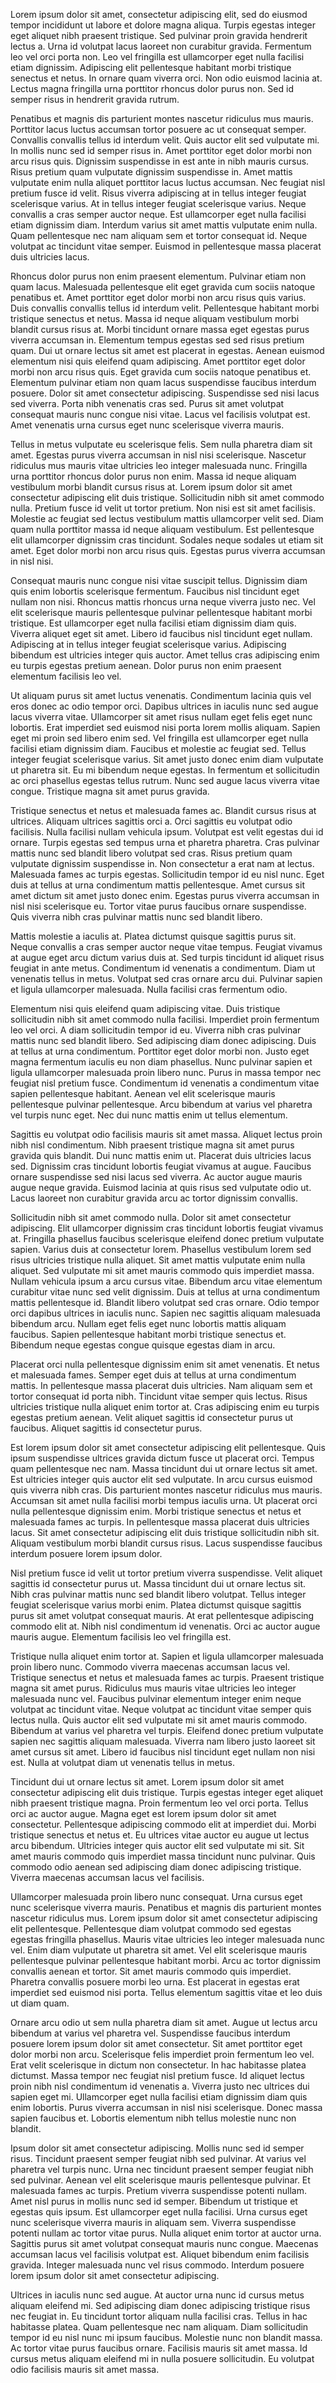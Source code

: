 Lorem ipsum dolor sit amet, consectetur adipiscing elit, sed do eiusmod tempor incididunt ut labore et dolore magna aliqua. Turpis egestas integer eget aliquet nibh praesent tristique. Sed pulvinar proin gravida hendrerit lectus a. Urna id volutpat lacus laoreet non curabitur gravida. Fermentum leo vel orci porta non. Leo vel fringilla est ullamcorper eget nulla facilisi etiam dignissim. Adipiscing elit pellentesque habitant morbi tristique senectus et netus. In ornare quam viverra orci. Non odio euismod lacinia at. Lectus magna fringilla urna porttitor rhoncus dolor purus non. Sed id semper risus in hendrerit gravida rutrum.

Penatibus et magnis dis parturient montes nascetur ridiculus mus mauris. Porttitor lacus luctus accumsan tortor posuere ac ut consequat semper. Convallis convallis tellus id interdum velit. Quis auctor elit sed vulputate mi. In mollis nunc sed id semper risus in. Amet porttitor eget dolor morbi non arcu risus quis. Dignissim suspendisse in est ante in nibh mauris cursus. Risus pretium quam vulputate dignissim suspendisse in. Amet mattis vulputate enim nulla aliquet porttitor lacus luctus accumsan. Nec feugiat nisl pretium fusce id velit. Risus viverra adipiscing at in tellus integer feugiat scelerisque varius. At in tellus integer feugiat scelerisque varius. Neque convallis a cras semper auctor neque. Est ullamcorper eget nulla facilisi etiam dignissim diam. Interdum varius sit amet mattis vulputate enim nulla. Quam pellentesque nec nam aliquam sem et tortor consequat id. Neque volutpat ac tincidunt vitae semper. Euismod in pellentesque massa placerat duis ultricies lacus.

Rhoncus dolor purus non enim praesent elementum. Pulvinar etiam non quam lacus. Malesuada pellentesque elit eget gravida cum sociis natoque penatibus et. Amet porttitor eget dolor morbi non arcu risus quis varius. Duis convallis convallis tellus id interdum velit. Pellentesque habitant morbi tristique senectus et netus. Massa id neque aliquam vestibulum morbi blandit cursus risus at. Morbi tincidunt ornare massa eget egestas purus viverra accumsan in. Elementum tempus egestas sed sed risus pretium quam. Dui ut ornare lectus sit amet est placerat in egestas. Aenean euismod elementum nisi quis eleifend quam adipiscing. Amet porttitor eget dolor morbi non arcu risus quis. Eget gravida cum sociis natoque penatibus et. Elementum pulvinar etiam non quam lacus suspendisse faucibus interdum posuere. Dolor sit amet consectetur adipiscing. Suspendisse sed nisi lacus sed viverra. Porta nibh venenatis cras sed. Purus sit amet volutpat consequat mauris nunc congue nisi vitae. Lacus vel facilisis volutpat est. Amet venenatis urna cursus eget nunc scelerisque viverra mauris.

Tellus in metus vulputate eu scelerisque felis. Sem nulla pharetra diam sit amet. Egestas purus viverra accumsan in nisl nisi scelerisque. Nascetur ridiculus mus mauris vitae ultricies leo integer malesuada nunc. Fringilla urna porttitor rhoncus dolor purus non enim. Massa id neque aliquam vestibulum morbi blandit cursus risus at. Lorem ipsum dolor sit amet consectetur adipiscing elit duis tristique. Sollicitudin nibh sit amet commodo nulla. Pretium fusce id velit ut tortor pretium. Non nisi est sit amet facilisis. Molestie ac feugiat sed lectus vestibulum mattis ullamcorper velit sed. Diam quam nulla porttitor massa id neque aliquam vestibulum. Est pellentesque elit ullamcorper dignissim cras tincidunt. Sodales neque sodales ut etiam sit amet. Eget dolor morbi non arcu risus quis. Egestas purus viverra accumsan in nisl nisi.

Consequat mauris nunc congue nisi vitae suscipit tellus. Dignissim diam quis enim lobortis scelerisque fermentum. Faucibus nisl tincidunt eget nullam non nisi. Rhoncus mattis rhoncus urna neque viverra justo nec. Vel elit scelerisque mauris pellentesque pulvinar pellentesque habitant morbi tristique. Est ullamcorper eget nulla facilisi etiam dignissim diam quis. Viverra aliquet eget sit amet. Libero id faucibus nisl tincidunt eget nullam. Adipiscing at in tellus integer feugiat scelerisque varius. Adipiscing bibendum est ultricies integer quis auctor. Amet tellus cras adipiscing enim eu turpis egestas pretium aenean. Dolor purus non enim praesent elementum facilisis leo vel.

Ut aliquam purus sit amet luctus venenatis. Condimentum lacinia quis vel eros donec ac odio tempor orci. Dapibus ultrices in iaculis nunc sed augue lacus viverra vitae. Ullamcorper sit amet risus nullam eget felis eget nunc lobortis. Erat imperdiet sed euismod nisi porta lorem mollis aliquam. Sapien eget mi proin sed libero enim sed. Vel fringilla est ullamcorper eget nulla facilisi etiam dignissim diam. Faucibus et molestie ac feugiat sed. Tellus integer feugiat scelerisque varius. Sit amet justo donec enim diam vulputate ut pharetra sit. Eu mi bibendum neque egestas. In fermentum et sollicitudin ac orci phasellus egestas tellus rutrum. Nunc sed augue lacus viverra vitae congue. Tristique magna sit amet purus gravida.

Tristique senectus et netus et malesuada fames ac. Blandit cursus risus at ultrices. Aliquam ultrices sagittis orci a. Orci sagittis eu volutpat odio facilisis. Nulla facilisi nullam vehicula ipsum. Volutpat est velit egestas dui id ornare. Turpis egestas sed tempus urna et pharetra pharetra. Cras pulvinar mattis nunc sed blandit libero volutpat sed cras. Risus pretium quam vulputate dignissim suspendisse in. Non consectetur a erat nam at lectus. Malesuada fames ac turpis egestas. Sollicitudin tempor id eu nisl nunc. Eget duis at tellus at urna condimentum mattis pellentesque. Amet cursus sit amet dictum sit amet justo donec enim. Egestas purus viverra accumsan in nisl nisi scelerisque eu. Tortor vitae purus faucibus ornare suspendisse. Quis viverra nibh cras pulvinar mattis nunc sed blandit libero.

Mattis molestie a iaculis at. Platea dictumst quisque sagittis purus sit. Neque convallis a cras semper auctor neque vitae tempus. Feugiat vivamus at augue eget arcu dictum varius duis at. Sed turpis tincidunt id aliquet risus feugiat in ante metus. Condimentum id venenatis a condimentum. Diam ut venenatis tellus in metus. Volutpat sed cras ornare arcu dui. Pulvinar sapien et ligula ullamcorper malesuada. Nulla facilisi cras fermentum odio.

Elementum nisi quis eleifend quam adipiscing vitae. Duis tristique sollicitudin nibh sit amet commodo nulla facilisi. Imperdiet proin fermentum leo vel orci. A diam sollicitudin tempor id eu. Viverra nibh cras pulvinar mattis nunc sed blandit libero. Sed adipiscing diam donec adipiscing. Duis at tellus at urna condimentum. Porttitor eget dolor morbi non. Justo eget magna fermentum iaculis eu non diam phasellus. Nunc pulvinar sapien et ligula ullamcorper malesuada proin libero nunc. Purus in massa tempor nec feugiat nisl pretium fusce. Condimentum id venenatis a condimentum vitae sapien pellentesque habitant. Aenean vel elit scelerisque mauris pellentesque pulvinar pellentesque. Arcu bibendum at varius vel pharetra vel turpis nunc eget. Nec dui nunc mattis enim ut tellus elementum.

Sagittis eu volutpat odio facilisis mauris sit amet massa. Aliquet lectus proin nibh nisl condimentum. Nibh praesent tristique magna sit amet purus gravida quis blandit. Dui nunc mattis enim ut. Placerat duis ultricies lacus sed. Dignissim cras tincidunt lobortis feugiat vivamus at augue. Faucibus ornare suspendisse sed nisi lacus sed viverra. Ac auctor augue mauris augue neque gravida. Euismod lacinia at quis risus sed vulputate odio ut. Lacus laoreet non curabitur gravida arcu ac tortor dignissim convallis.

Sollicitudin nibh sit amet commodo nulla. Dolor sit amet consectetur adipiscing. Elit ullamcorper dignissim cras tincidunt lobortis feugiat vivamus at. Fringilla phasellus faucibus scelerisque eleifend donec pretium vulputate sapien. Varius duis at consectetur lorem. Phasellus vestibulum lorem sed risus ultricies tristique nulla aliquet. Sit amet mattis vulputate enim nulla aliquet. Sed vulputate mi sit amet mauris commodo quis imperdiet massa. Nullam vehicula ipsum a arcu cursus vitae. Bibendum arcu vitae elementum curabitur vitae nunc sed velit dignissim. Duis at tellus at urna condimentum mattis pellentesque id. Blandit libero volutpat sed cras ornare. Odio tempor orci dapibus ultrices in iaculis nunc. Sapien nec sagittis aliquam malesuada bibendum arcu. Nullam eget felis eget nunc lobortis mattis aliquam faucibus. Sapien pellentesque habitant morbi tristique senectus et. Bibendum neque egestas congue quisque egestas diam in arcu.

Placerat orci nulla pellentesque dignissim enim sit amet venenatis. Et netus et malesuada fames. Semper eget duis at tellus at urna condimentum mattis. In pellentesque massa placerat duis ultricies. Nam aliquam sem et tortor consequat id porta nibh. Tincidunt vitae semper quis lectus. Risus ultricies tristique nulla aliquet enim tortor at. Cras adipiscing enim eu turpis egestas pretium aenean. Velit aliquet sagittis id consectetur purus ut faucibus. Aliquet sagittis id consectetur purus.

Est lorem ipsum dolor sit amet consectetur adipiscing elit pellentesque. Quis ipsum suspendisse ultrices gravida dictum fusce ut placerat orci. Tempus quam pellentesque nec nam. Massa tincidunt dui ut ornare lectus sit amet. Est ultricies integer quis auctor elit sed vulputate. In arcu cursus euismod quis viverra nibh cras. Dis parturient montes nascetur ridiculus mus mauris. Accumsan sit amet nulla facilisi morbi tempus iaculis urna. Ut placerat orci nulla pellentesque dignissim enim. Morbi tristique senectus et netus et malesuada fames ac turpis. In pellentesque massa placerat duis ultricies lacus. Sit amet consectetur adipiscing elit duis tristique sollicitudin nibh sit. Aliquam vestibulum morbi blandit cursus risus. Lacus suspendisse faucibus interdum posuere lorem ipsum dolor.

Nisl pretium fusce id velit ut tortor pretium viverra suspendisse. Velit aliquet sagittis id consectetur purus ut. Massa tincidunt dui ut ornare lectus sit. Nibh cras pulvinar mattis nunc sed blandit libero volutpat. Tellus integer feugiat scelerisque varius morbi enim. Platea dictumst quisque sagittis purus sit amet volutpat consequat mauris. At erat pellentesque adipiscing commodo elit at. Nibh nisl condimentum id venenatis. Orci ac auctor augue mauris augue. Elementum facilisis leo vel fringilla est.

Tristique nulla aliquet enim tortor at. Sapien et ligula ullamcorper malesuada proin libero nunc. Commodo viverra maecenas accumsan lacus vel. Tristique senectus et netus et malesuada fames ac turpis. Praesent tristique magna sit amet purus. Ridiculus mus mauris vitae ultricies leo integer malesuada nunc vel. Faucibus pulvinar elementum integer enim neque volutpat ac tincidunt vitae. Neque volutpat ac tincidunt vitae semper quis lectus nulla. Quis auctor elit sed vulputate mi sit amet mauris commodo. Bibendum at varius vel pharetra vel turpis. Eleifend donec pretium vulputate sapien nec sagittis aliquam malesuada. Viverra nam libero justo laoreet sit amet cursus sit amet. Libero id faucibus nisl tincidunt eget nullam non nisi est. Nulla at volutpat diam ut venenatis tellus in metus.

Tincidunt dui ut ornare lectus sit amet. Lorem ipsum dolor sit amet consectetur adipiscing elit duis tristique. Turpis egestas integer eget aliquet nibh praesent tristique magna. Proin fermentum leo vel orci porta. Tellus orci ac auctor augue. Magna eget est lorem ipsum dolor sit amet consectetur. Pellentesque adipiscing commodo elit at imperdiet dui. Morbi tristique senectus et netus et. Eu ultrices vitae auctor eu augue ut lectus arcu bibendum. Ultricies integer quis auctor elit sed vulputate mi sit. Sit amet mauris commodo quis imperdiet massa tincidunt nunc pulvinar. Quis commodo odio aenean sed adipiscing diam donec adipiscing tristique. Viverra maecenas accumsan lacus vel facilisis.

Ullamcorper malesuada proin libero nunc consequat. Urna cursus eget nunc scelerisque viverra mauris. Penatibus et magnis dis parturient montes nascetur ridiculus mus. Lorem ipsum dolor sit amet consectetur adipiscing elit pellentesque. Pellentesque diam volutpat commodo sed egestas egestas fringilla phasellus. Mauris vitae ultricies leo integer malesuada nunc vel. Enim diam vulputate ut pharetra sit amet. Vel elit scelerisque mauris pellentesque pulvinar pellentesque habitant morbi. Arcu ac tortor dignissim convallis aenean et tortor. Sit amet mauris commodo quis imperdiet. Pharetra convallis posuere morbi leo urna. Est placerat in egestas erat imperdiet sed euismod nisi porta. Tellus elementum sagittis vitae et leo duis ut diam quam.

Ornare arcu odio ut sem nulla pharetra diam sit amet. Augue ut lectus arcu bibendum at varius vel pharetra vel. Suspendisse faucibus interdum posuere lorem ipsum dolor sit amet consectetur. Sit amet porttitor eget dolor morbi non arcu. Scelerisque felis imperdiet proin fermentum leo vel. Erat velit scelerisque in dictum non consectetur. In hac habitasse platea dictumst. Massa tempor nec feugiat nisl pretium fusce. Id aliquet lectus proin nibh nisl condimentum id venenatis a. Viverra justo nec ultrices dui sapien eget mi. Ullamcorper eget nulla facilisi etiam dignissim diam quis enim lobortis. Purus viverra accumsan in nisl nisi scelerisque. Donec massa sapien faucibus et. Lobortis elementum nibh tellus molestie nunc non blandit.

Ipsum dolor sit amet consectetur adipiscing. Mollis nunc sed id semper risus. Tincidunt praesent semper feugiat nibh sed pulvinar. At varius vel pharetra vel turpis nunc. Urna nec tincidunt praesent semper feugiat nibh sed pulvinar. Aenean vel elit scelerisque mauris pellentesque pulvinar. Et malesuada fames ac turpis. Pretium viverra suspendisse potenti nullam. Amet nisl purus in mollis nunc sed id semper. Bibendum ut tristique et egestas quis ipsum. Est ullamcorper eget nulla facilisi. Urna cursus eget nunc scelerisque viverra mauris in aliquam sem. Viverra suspendisse potenti nullam ac tortor vitae purus. Nulla aliquet enim tortor at auctor urna. Sagittis purus sit amet volutpat consequat mauris nunc congue. Maecenas accumsan lacus vel facilisis volutpat est. Aliquet bibendum enim facilisis gravida. Integer malesuada nunc vel risus commodo. Interdum posuere lorem ipsum dolor sit amet consectetur adipiscing.

Ultrices in iaculis nunc sed augue. At auctor urna nunc id cursus metus aliquam eleifend mi. Sed adipiscing diam donec adipiscing tristique risus nec feugiat in. Eu tincidunt tortor aliquam nulla facilisi cras. Tellus in hac habitasse platea. Quam pellentesque nec nam aliquam. Diam sollicitudin tempor id eu nisl nunc mi ipsum faucibus. Molestie nunc non blandit massa. Ac tortor vitae purus faucibus ornare. Facilisis mauris sit amet massa. Id cursus metus aliquam eleifend mi in nulla posuere sollicitudin. Eu volutpat odio facilisis mauris sit amet massa.